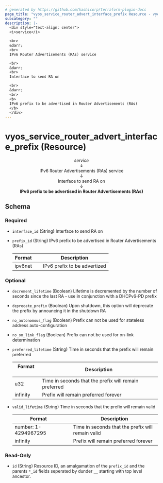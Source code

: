 ```yaml
---
# generated by https://github.com/hashicorp/terraform-plugin-docs
page_title: "vyos_service_router_advert_interface_prefix Resource - vyos"
subcategory: ""
description: |-
  <div style="text-align: center">
  <i>service</i>

  <br>
  &darr;
  <br>
  IPv6 Router Advertisements (RAs) service

  <br>
  &darr;
  <br>
  Interface to send RA on

  <br>
  &darr;
  <br>
  <b>
  IPv6 prefix to be advertised in Router Advertisements (RAs)
  </b>
  </div>
---
```


# vyos_service_router_advert_interface_prefix (Resource)

<div style="text-align: center">
<i>service</i>

<br>
&darr;
<br>
IPv6 Router Advertisements (RAs) service

<br>
&darr;
<br>
Interface to send RA on

<br>
&darr;
<br>
<b>
IPv6 prefix to be advertised in Router Advertisements (RAs)
</b>
</div>



<!-- schema generated by tfplugindocs -->
## Schema

### Required

- `interface_id` (String) Interface to send RA on
- `prefix_id` (String) IPv6 prefix to be advertised in Router Advertisements (RAs)

    |  Format &emsp; | Description  |
    |----------|---------------|
    |  ipv6net  &emsp; |  IPv6 prefix to be advertized  |

### Optional

- `decrement_lifetime` (Boolean) Lifetime is decremented by the number of seconds since the last RA - use in conjunction with a DHCPv6-PD prefix
- `deprecate_prefix` (Boolean) Upon shutdown, this option will deprecate the prefix by announcing it in the shutdown RA
- `no_autonomous_flag` (Boolean) Prefix can not be used for stateless address auto-configuration
- `no_on_link_flag` (Boolean) Prefix can not be used for on-link determination
- `preferred_lifetime` (String) Time in seconds that the prefix will remain preferred

    |  Format &emsp; | Description  |
    |----------|---------------|
    |  u32  &emsp; |  Time in seconds that the prefix will remain preferred  |
    |  infinity  &emsp; |  Prefix will remain preferred forever  |
- `valid_lifetime` (String) Time in seconds that the prefix will remain valid

    |  Format &emsp; | Description  |
    |----------|---------------|
    |  number: 1-4294967295  &emsp; |  Time in seconds that the prefix will remain valid  |
    |  infinity  &emsp; |  Prefix will remain preferred forever  |

### Read-Only

- `id` (String) Resource ID, an amalgamation of the `prefix_id` and the parents `*_id` fields seperated by dunder `__` starting with top level ancestor.
